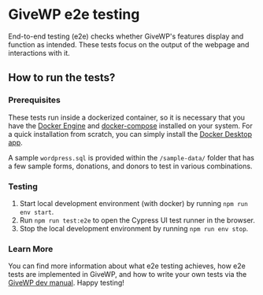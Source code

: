 # GiveWP e2e testing

End-to-end testing (e2e) checks whether GiveWP's features display and function as intended. These tests focus on the output of the webpage and interactions with it.

## How to run the tests?

### Prerequisites
These tests run inside a dockerized container, so it is necessary that you have the [Docker Engine](https://docs.docker.com/install/) and [docker-compose](https://docs.docker.com/compose/install/) installed on your system. For a quick installation from scratch, you can simply install the [Docker Desktop app](https://www.docker.com/products/docker-desktop).

A sample `wordpress.sql` is provided within the `/sample-data/` folder that has a few sample forms, donations, and donors to test in various combinations.

### Testing

1. Start local development environment (with docker) by running `npm run env start`.
1. Run `npm run test:e2e` to open the Cypress UI test runner in the browser.
1. Stop the local development environment by running `npm run env stop`.
### Learn More
You can find more information about what e2e testing achieves, how e2e tests are implemented in GiveWP, and how to write your own tests via the [GiveWP dev manual](https://app.gitbook.com/@give/s/givewp/testing/types-of-tests/end-to-end-testing). Happy testing!
